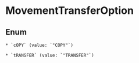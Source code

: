 
# MovementTransferOption

## Enum


    * `cOPY` (value: `"COPY"`)

    * `tRANSFER` (value: `"TRANSFER"`)



